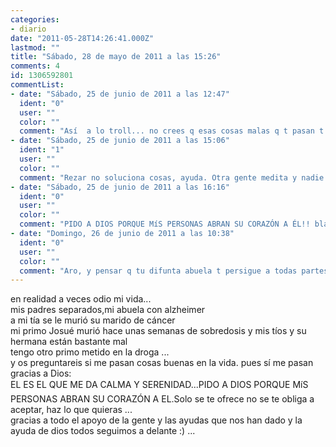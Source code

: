 ```yaml
---
categories:
- diario
date: "2011-05-28T14:26:41.000Z"
lastmod: ""
title: "Sábado, 28 de mayo de 2011 a las 15:26"
comments: 4
id: 1306592801
commentList:
- date: "Sábado, 25 de junio de 2011 a las 12:47"
  ident: "0"
  user: ""
  color: ""
  comment: "Así  a lo troll... no crees q esas cosas malas q t pasan t pasan por creer en dios?  \n(Mas actuar y menos tener \"fe\"... \"rezo a dios para aprobar el examen\"... si no estudias no apruebas, reces o no reces)"
- date: "Sábado, 25 de junio de 2011 a las 15:06"
  ident: "1"
  user: ""
  color: ""
  comment: "Rezar no soluciona cosas, ayuda. Otra gente medita y nadie les dice nada. Rezar hace que por lo menos no te sientas solo ante tus problemas, te hace sentir que hay una red de seguridad debajo por si te caes, y solo ese detalle hace que muchos no se caigan"
- date: "Sábado, 25 de junio de 2011 a las 16:16"
  ident: "0"
  user: ""
  color: ""
  comment: "PIDO A DIOS PORQUE MíS PERSONAS ABRAN SU CORAZÓN A ÉL!! bla bla bla y más bla, joder... no oigo nada del Mosntruo de Espagueti Violador Volador menos blasfemar. Puedes creer que rezar ayuda, claro que ayuda, ayuda a autosugestionarte para pensar que todo es bonito y maravilloso."
- date: "Domingo, 26 de junio de 2011 a las 10:38"
  ident: "0"
  user: ""
  color: ""
  comment: "Aro, y pensar q tu difunta abuela t persigue a todas partes y t ayudará vayas donde vayas xq si alguien se porta mal se convierte en un espiritu maligno y les hace sangrar por la noche y cagan sangre... te da confianza... pero tambien se puede sacar de otros lados esa confianza, no?"
---
```


en realidad a veces odio mi vida...  
mis padres separados,mi abuela con alzheimer  
a mi tía se le murió su marido de cáncer  
mi primo Josué murió hace unas semanas de sobredosis  y mis tíos y su hermana están bastante mal  
tengo otro primo metido en la droga ...   
y os preguntareis si me pasan cosas buenas en la vida. pues sí me pasan gracias a Dios:  
EL ES EL QUE ME DA CALMA Y SERENIDAD...PIDO A DIOS PORQUE MíS PERSONAS ABRAN SU CORAZÓN A EL.Solo se te ofrece no se te obliga a aceptar, haz lo que quieras ...  
gracias a todo el apoyo de la gente y las ayudas que nos han dado y la ayuda de dios todos seguimos a delante :) ...